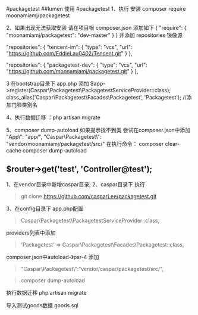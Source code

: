 #packagetest
##lumen 使用
#packagetest
1、执行 安装 composer require moonamiamj/packagetest 

2、如果出现无法获取安装 请在项目根 composer.json 添加如下
{
  "require": {
    "moonamiamj/packagetest": "dev-master"
  }
}
并添加 repositories 镜像源

"repositories": {
    "tencent-im": {
        "type": "vcs",
        "url": "https://github.com/EddieLau0402/Tencent.git"
    }
},

"repositories": {
"packagetest-dev": {
            "type": "vcs",
            "url": "https://github.com/moonamiamj/packagetest.git"
        }
},


3 在bootstrap目录下 app.php 添加
$app->register(Caspar\Packagetest\PackagetestServiceProvider::class);
 class_alias('Caspar\Packagetest\Facades\Packagetest', 'Packagetest');
 //添加门脸类别名 
 
 4、执行数据迁移 ：php artisan migrate
 
 5、composer dump-autoload
 如果提示找不到类  尝试在composer.json中添加
  "App\\": "app/",
  "Caspar\\Packagetest\\": "vendor/moonamiamj/packagetest/src/"
 在执行命令：
  composer clear-cache
 composer dump-autoload

 
 $router->get('test', 'Controller@test');
 ---------------------------------------------------------------------

1、在vendor目录中新增caspar目录;
2、caspar目录下 执行
> git clone https://github.com/casparLee/packagetest.git

3、在config目录下 app.php配置
>   Caspar\Packagetest\PackagetestServiceProvider::class,
 
  providers列表中添加
>  'Packagetest' => Caspar\Packagetest\Facades\Packagetest::class,

composer.json中autoload-》psr-4 添加
> "Caspar\\Packagetest\\":"vendor/caspar/packagetest/src/",

> composer dump-autoload

执行数据迁移
 php artisan migrate
 
 导入测试goods数据 goods.sql
